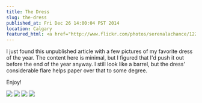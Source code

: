```yaml
---
title: The Dress
slug: the-dress
published_at: Fri Dec 26 14:00:04 PST 2014
location: Calgary
featured_html: <a href="http://www.flickr.com/photos/serenalachance/12254816405/"><img src="http://farm4.staticflickr.com/3813/12254816405_f1d499314d_z.jpg" /></a>
---
```


I just found this unpublished article with a few pictures of my favorite dress of the year. The content here is minimal, but I figured that I'd push it out before the end of the year anyway. I still look like a barrel, but the dress' considerable flare helps paper over that to some degree.

Enjoy!

<p class="figure figure_left">
  <a href="http://www.flickr.com/photos/serenalachance/12254815735/"><img src="http://farm4.staticflickr.com/3750/12254815735_6e80310f19_z.jpg" /></a>
  <a href="http://www.flickr.com/photos/serenalachance/12254992343/"><img src="http://farm6.staticflickr.com/5507/12254992343_6da30fe988_z.jpg" /></a>
  <a href="http://www.flickr.com/photos/serenalachance/12254816405/"><img src="http://farm4.staticflickr.com/3813/12254816405_f1d499314d_z.jpg" /></a>
  <a href="http://www.flickr.com/photos/serenalachance/12255391456/"><img src="http://farm3.staticflickr.com/2854/12255391456_115166658c_z.jpg" /></a>
</p>
